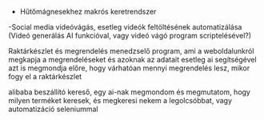 - Hűtőmágnesekhez makrós keretrendszer

-Social media videóvágás, esetleg videók feltöltésének automatizálása (Videó generálás AI funkcióval, vagy videó vágó program scriptelésével?)

Raktárkészlet és megrendelés menedzselő program, ami a weboldalunkról megkapja a megrendeléseket és azoknak az adatait esetleg ai segítségével azt is megmondja előre, hogy várhatóan mennyi megrendelés lesz, mikor fogy el a raktárkészlet

alibaba beszállító kereső, egy ai-nak megmondom és megmutatom, hogy milyen terméket keresek, és megkeresi nekem a legolcsóbbat, vagy automatizáció seleniummal
